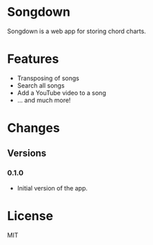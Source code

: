 # Songdown

Songdown is a web app for storing chord charts.

# Features

  - Transposing of songs
  - Search all songs
  - Add a YouTube video to a song
  - … and much more!

# Changes

## Versions

### 0.1.0

- Initial version of the app.

# License

MIT

